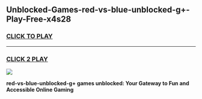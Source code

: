 
## Unblocked-Games-red-vs-blue-unblocked-g+-Play-Free-x4s28
<h3>
<a href="https://premium76.site?title=red-vs-blue-unblocked-g+&ref=20M">CLICK TO PLAY</a></h3>
<hr>

<h3>
<a href="https://premium76.site?title=red-vs-blue-unblocked-g+&ref=20M">CLICK 2 PLAY</a>
  
</h3>

<a href="https://premium76.site?title=red-vs-blue-unblocked-g+&ref=19M"><img src="https://clearcache.store/games.png"></a>


**red-vs-blue-unblocked-g+ games unblocked: Your Gateway to Fun and Accessible Online Gaming**
